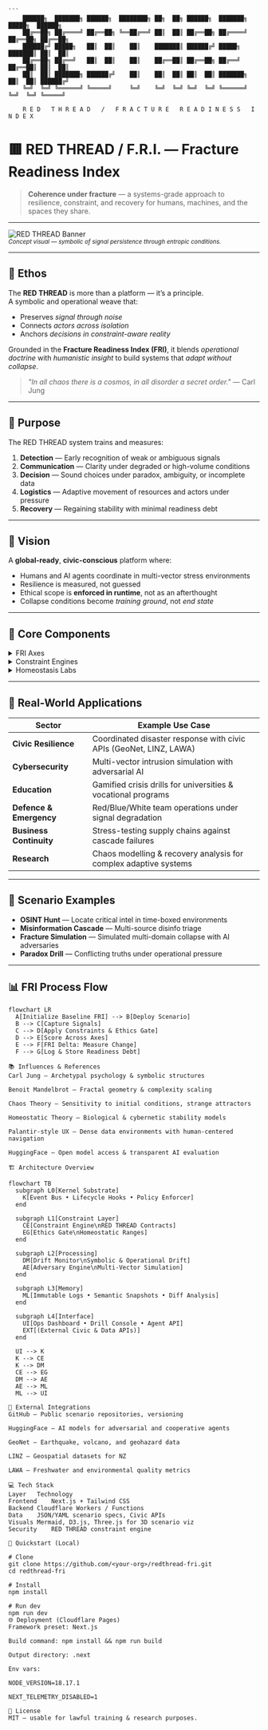     ```
        ██████╗  ███████╗ ██████╗  ████████╗ ██╗  ██╗ ██████╗  ███████╗  █████╗  ██████╗ 
        ██╔══██╗ ██╔════╝ ██╔══██╗ ╚══██╔══╝ ██║  ██║ ██╔══██╗ ██╔════╝ ██╔══██╗ ██╔══██╗ 
        ██████╔╝ █████╗   ██║  ██║    ██║    ███████║ ██████╔╝ █████╗   ███████║ ██║  ██║ 
        ██╔══██╗ ██╔══╝   ██║  ██║    ██║    ██╔══██║ ██╔══██╗ ██╔══╝   ██╔══██║ ██║  ██║  
        ██║  ██║ ███████╗ ██████╔╝    ██║    ██║  ██║ ██║  ██║ ███████╗ ██║  ██║ ██████╔╝  
        ╚═╝  ╚═╝ ╚══════╝ ╚═════╝     ╚═╝    ╚═╝  ╚═╝ ╚═╝  ╚═╝ ╚══════╝ ╚═╝  ╚═╝ ╚═════╝                

        R E D   T H R E A D   /   F R A C T U R E   R E A D I N E S S   I N D E X



# 🟥 RED THREAD / F.R.I. — Fracture Readiness Index

> **Coherence under fracture** — a systems-grade approach to resilience, constraint, and recovery for humans, machines, and the spaces they share.

---

![RED THREAD Banner](docs/images/redthread-banner.png)  
<sub>*Concept visual — symbolic of signal persistence through entropic conditions.*</sub>

---

## 📜 Ethos

The **RED THREAD** is more than a platform — it’s a principle.  
A symbolic and operational weave that:

- Preserves *signal through noise*
- Connects *actors across isolation*
- Anchors *decisions in constraint-aware reality*

Grounded in the **Fracture Readiness Index (FRI)**, it blends *operational doctrine* with *humanistic insight* to build systems that *adapt without collapse*.

> *"In all chaos there is a cosmos, in all disorder a secret order."* — Carl Jung

---

## 🌌 Purpose

The RED THREAD system trains and measures:

1. **Detection** — Early recognition of weak or ambiguous signals  
2. **Communication** — Clarity under degraded or high-volume conditions  
3. **Decision** — Sound choices under paradox, ambiguity, or incomplete data  
4. **Logistics** — Adaptive movement of resources and actors under pressure  
5. **Recovery** — Regaining stability with minimal readiness debt  

---

## 🧭 Vision

A **global-ready**, **civic-conscious** platform where:

- Humans and AI agents coordinate in multi-vector stress environments
- Resilience is measured, not guessed
- Ethical scope is **enforced in runtime**, not as an afterthought
- Collapse conditions become *training ground*, not *end state*

---

## 🧩 Core Components

<details>
<summary>FRI Axes</summary>

| Axis       | Description |
|------------|-------------|
| Detection  | OSINT, anomaly detection, multi-sensor fusion |
| Comms      | Protocol clarity, redundancy, ambiguity resolution |
| Decision   | Cognitive load management, bounded rationality |
| Logistics  | Dynamic routing, constrained allocation, last-mile execution |
| Recovery   | Post-event stabilization, continuity planning |

</details>

<details>
<summary>Constraint Engines</summary>

- **RED THREAD Contracts** — Immutable operational boundaries
- **Ethics Gate** — Prevents unsafe, unlawful, or traumatic training states
- **Homeostatic Ranges** — Thresholds for system stability across physiological, cognitive, and infrastructural layers

</details>

<details>
<summary>Homeostasis Labs</summary>

- Drift monitoring for systems & agents  
- Self-correcting routines based on variance thresholds  
- NP-hard paradox resolution drills  

</details>

---

## 🚀 Real-World Applications

| Sector | Example Use Case |
|--------|------------------|
| **Civic Resilience** | Coordinated disaster response with civic APIs (GeoNet, LINZ, LAWA) |
| **Cybersecurity** | Multi-vector intrusion simulation with adversarial AI |
| **Education** | Gamified crisis drills for universities & vocational programs |
| **Defence & Emergency** | Red/Blue/White team operations under signal degradation |
| **Business Continuity** | Stress-testing supply chains against cascade failures |
| **Research** | Chaos modelling & recovery analysis for complex adaptive systems |

---

## 🧪 Scenario Examples

- **OSINT Hunt** — Locate critical intel in time-boxed environments
- **Misinformation Cascade** — Multi-source disinfo triage
- **Fracture Simulation** — Simulated multi-domain collapse with AI adversaries
- **Paradox Drill** — Conflicting truths under operational pressure

---

## 📊 FRI Process Flow

```mermaid
flowchart LR
  A[Initialize Baseline FRI] --> B[Deploy Scenario]
  B --> C[Capture Signals]
  C --> D[Apply Constraints & Ethics Gate]
  D --> E[Score Across Axes]
  E --> F[FRI Delta: Measure Change]
  F --> G[Log & Store Readiness Debt]

📚 Influences & References
Carl Jung — Archetypal psychology & symbolic structures

Benoit Mandelbrot — Fractal geometry & complexity scaling

Chaos Theory — Sensitivity to initial conditions, strange attractors

Homeostatic Theory — Biological & cybernetic stability models

Palantir-style UX — Dense data environments with human-centered navigation

HuggingFace — Open model access & transparent AI evaluation

🏗 Architecture Overview

flowchart TB
  subgraph L0[Kernel Substrate]
    K[Event Bus • Lifecycle Hooks • Policy Enforcer]
  end

  subgraph L1[Constraint Layer]
    CE[Constraint Engine\nRED THREAD Contracts]
    EG[Ethics Gate\nHomeostatic Ranges]
  end

  subgraph L2[Processing]
    DM[Drift Monitor\nSymbolic & Operational Drift]
    AE[Adversary Engine\nMulti-Vector Simulation]
  end

  subgraph L3[Memory]
    ML[Immutable Logs • Semantic Snapshots • Diff Analysis]
  end

  subgraph L4[Interface]
    UI[Ops Dashboard • Drill Console • Agent API]
    EXT[(External Civic & Data APIs)]
  end

  UI --> K
  K --> CE
  K --> DM
  CE --> EG
  DM --> AE
  AE --> ML
  ML --> UI

🔗 External Integrations
GitHub — Public scenario repositories, versioning

HuggingFace — AI models for adversarial and cooperative agents

GeoNet — Earthquake, volcano, and geohazard data

LINZ — Geospatial datasets for NZ

LAWA — Freshwater and environmental quality metrics

💻 Tech Stack
Layer	Technology
Frontend	Next.js + Tailwind CSS
Backend	Cloudflare Workers / Functions
Data	JSON/YAML scenario specs, Civic APIs
Visuals	Mermaid, D3.js, Three.js for 3D scenario viz
Security	RED THREAD constraint engine

🏁 Quickstart (Local)

# Clone
git clone https://github.com/<your-org>/redthread-fri.git
cd redthread-fri

# Install
npm install

# Run dev
npm run dev
🌐 Deployment (Cloudflare Pages)
Framework preset: Next.js

Build command: npm install && npm run build

Output directory: .next

Env vars:

NODE_VERSION=18.17.1

NEXT_TELEMETRY_DISABLED=1

📜 License
MIT — usable for lawful training & research purposes.